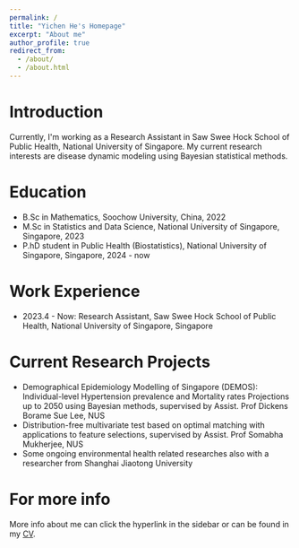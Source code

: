 ```yaml
---
permalink: /
title: "Yichen He's Homepage"
excerpt: "About me"
author_profile: true
redirect_from: 
  - /about/
  - /about.html
---
```


Introduction
======
Currently, I'm working as a Research Assistant in Saw Swee Hock School of Public Health, National University of Singapore. My current research interests are disease dynamic modeling using Bayesian statistical methods. 

Education
======
* B.Sc in Mathematics, Soochow University, China, 2022
* M.Sc in Statistics and Data Science, National University of Singapore, Singapore, 2023
* P.hD student in Public Health (Biostatistics), National University of Singapore, Singapore, 2024 - now

Work Experience
======
* 2023.4 - Now: Research Assistant, Saw Swee Hock School of Public Health, National University of Singapore, Singapore

Current Research Projects
======
* Demographical Epidemiology Modelling of Singapore (DEMOS): Individual-level Hypertension prevalence and Mortality rates Projections up to 2050 using Bayesian methods, supervised by Assist. Prof Dickens Borame Sue Lee, NUS
* Distribution-free multivariate test based on optimal matching with applications to feature selections, supervised by Assist. Prof Somabha Mukherjee, NUS
* Some ongoing environmental health related researches also with a researcher from Shanghai Jiaotong University

For more info
======
More info about me can click the hyperlink in the sidebar or can be found in my [CV](../assets/Curriculum_Vitae_YichenHe.pdf).
